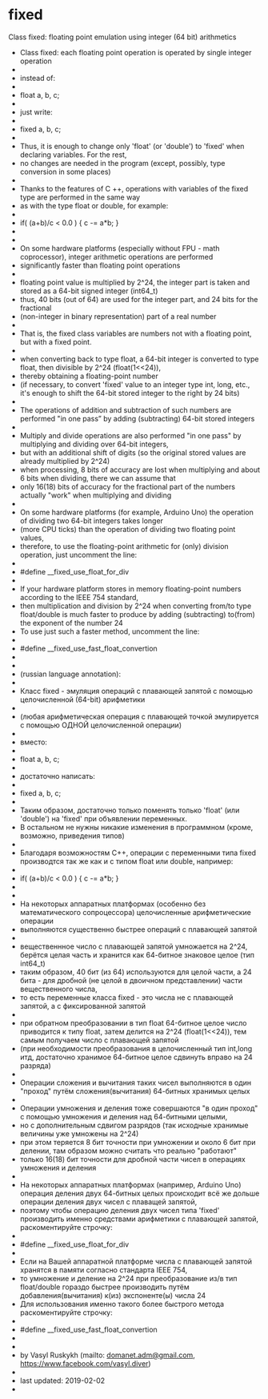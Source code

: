 # fixed
Class fixed: floating point emulation using integer (64 bit) arithmetics 

 * Class fixed: each floating point operation is operated by single integer operation
 * 
 * instead of:
 *
 *   float a, b, c;
 *
 * just write:
 *
 *   fixed a, b, c;
 *
 * Thus, it is enough to change only 'float' (or 'double') to 'fixed' when declaring variables. For the rest, 
 *  no changes are needed in the program (except, possibly, type conversion in some places)
 *
 * Thanks to the features of C ++, operations with variables of the fixed type are performed in the same way 
 *  as with the type float or double, for example:
 * 
 *   if( (a+b)/c < 0.0 )  { c -= a*b; }
 * 
 * 
 * On some hardware platforms (especially without FPU - math coprocessor), integer arithmetic operations are performed
 *  significantly faster than floating point operations
 * 
 * floating point value is multiplied by 2^24, the integer part is taken and stored as a 64-bit signed integer (int64_t)
 * thus, 40 bits (out of 64) are used for the integer part, and 24 bits for the fractional 
 *  (non-integer in binary representation) part of a real number
 * 
 * That is, the fixed class variables are numbers not with a floating point, but with a fixed point.
 * 
 * when converting back to type float, a 64-bit integer is converted to type float, then divisible by 2^24 (float(1<<24)),
 *  thereby obtaining a floating-point number
 * (if necessary, to convert 'fixed' value to an integer type int, long, etc., it's enough to shift the 64-bit stored integer to the right by 24 bits)
 * 
 * The operations of addition and subtraction of such numbers are performed "in one pass” by adding (subtracting) 64-bit stored integers
 * 
 * Multiply and divide operations are also performed "in one pass" by multiplying and dividing over 64-bit integers, 
 *  but with an additional shift of digits (so the original stored values are already multiplied by 2^24)
 * when processing, 8 bits of accuracy are lost when multiplying and about 6 bits when dividing, there we can assume that
 *  only 16(18) bits of accuracy for the fractional part of the numbers actually "work" when multiplying and dividing
 * 
 * On some hardware platforms (for example, Arduino Uno) the operation of dividing two 64-bit integers takes longer 
 *  (more CPU ticks) than the operation of dividing two floating point values,
 * therefore, to use the floating-point arithmetic for (only) division operation, just uncomment the line:
 * 
 * #define  __fixed_use_float_for_div
 * 
 * If your hardware platform stores in memory floating-point numbers according to the IEEE 754 standard,
 * then multiplication and division by 2^24 when converting from/to type float/double is much faster to produce by adding (subtracting) to(from) the exponent of the number 24
 * To use just such a faster method, uncomment the line:
 * 
 * #define  __fixed_use_fast_float_convertion
 * 
 * 
 * (russian language annotation):
 * 
 * Класс fixed - эмуляция операций с плавающей запятой с помощью целочисленной (64-bit) арифметики 
 * 
 *   (любая арифметическая операция с плавающей точкой эмулируется с помощью ОДНОЙ целочисленной операции) 
 * 
 * вместо:
 * 
 *   float a, b, c;
 * 
 * достаточно написать:
 * 
 *   fixed a, b, c;
 * 
 * Таким образом, достаточно только поменять только 'float' (или 'double') на 'fixed' при объявлении переменных.  
 *  В остальном не нужны никакие изменения в программном (кроме, возможно, приведения типов)
 * 
 * Благодаря возможностям C++, операции с переменными типа fixed производтся так же как и с типом float или double,  например:
 * 
 *   if( (a+b)/c < 0.0 )  { c -= a*b; }
 * 
 * 
 * На некоторых аппаратных платформах (особенно без математического сопроцессора) целочисленные арифметические операции
 *  выполняются существенно быстрее операций с плавающей запятой
 * 
 * вещественнное число с плавающей запятой умножается на 2^24, берётся целая часть и хранится как 64-битное знаковое целое (тип int64_t)
 * таким образом, 40 бит (из 64) используются для целой части, а 24 бита - для дробной (не целой в двоичном представлении) части вещественного числа,
 * то есть переменные класса fixed - это числа не с плавающей запятой, а с фиксированной запятой
 * 
 * при обратном преобразовании в тип float 64-битное целое число приводится к типу float, затем делится на 2^24 (float(1<<24)), тем самым получаем число с плавающей запятой
 * (при необходимости преобразования в целочисленный тип int,long итд, достаточно хранимое 64-битное целое сдвинуть вправо на 24 разряда)
 * 
 * Операции сложения и вычитания таких чисел выполняются в один "проход" путём сложения(вычитания) 64-битных хранимых целых
 * 
 * Операции умножения и деления тоже совершаются "в один проход" с помощью умножения и деления над 64-битными целыми, 
 *  но с дополнительным сдвигом разрядов (так исходные хранимые величины уже умножены на 2^24)
 * при этом теряется 8 бит точности при умножении и около 6 бит при делении, там образом можно считать что реально "работают"
 *  только 16(18) бит точности для дробной части чисел в операциях умножения и деления
 * 
 * На некоторых аппаратных платформах (например, Arduino Uno) операция деления двух 64-битных целых происходит всё же дольше операции деления двух чисел с плаващей запятой,
 * поэтому чтобы операцию деления двух чисел типа 'fixed' производить именно средствами арифметики с плавающей запятой, раскоментируйте строчку:
 * 
 * #define  __fixed_use_float_for_div
 * 
 * Если на Вашей аппаратной платформе числа с плавающей запятой хранятся в памяти согласно стандарта IEEE 754,
 * то умножение и деление на 2^24 при преобразование из/в тип float/double гораздо быстрее производить путём добавления(вычитания) к(из) экспоненте(ы) числа 24
 * Для использования именно такого более быстрого метода раскоментируйте строчку:
 * 
 * #define  __fixed_use_fast_float_convertion
 * 
 * 
 * by Vasyl Ruskykh  (mailto: domanet.adm@gmail.com,  https://www.facebook.com/vasyl.diver)
 * 
 * last updated:  2019-02-02
 * 
